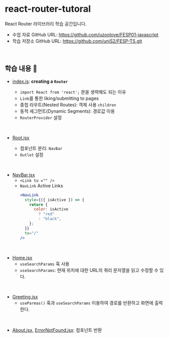 # react-router-tutoral

React Router 라이브러리 학습 공간입니다.

- 수업 자료 GitHub URL: https://github.com/uzoolove/FESP01-javascript
- 학습 저장소 GitHub URL: https://github.com/uniS2/FESP-TS.git

<br/>

## 학습 내용 📑

- [index.js](/react-router-tutorial/src/index.js): **creating a `Router`**

  - `import React from 'react';` 문을 생략해도 되는 이유
  - `Link`를 통한 liking/submitting to pages
  - 중첩 라우트(Nested Routes): 객체 사용 `children`
  - 동적 세그먼트(Dynamic Segments): 경로값 이용
  - `RouterProvider` 설정

<br>

- [Root.jsx](/react-router-tutorial/src/pages/Root.jsx)

  - 컴포넌트 분리: `NavBar`
  - `Outlet` 설정

<br>

- [NavBar.jsx](/react-router-tutorial/src/components/NavBar.jsx)
  - `<Link to ="" />`
  - `NavLink` Active Links
    ```jsx
    <NavLink
      style={({ isActive }) => {
        return {
          color: isActive
            ? "red"
            : "black",
        };
      }}
      to="/"
    />
    ```

<br>

- [Home.jsx](/react-router-tutorial/src/pages/Home.jsx)
  - `useSearchParams` 훅 사용
  - `useSearchParams`: 현재 위치에 대한 URL의 쿼리 문자열을 읽고 수정할 수 있다.

<br>

- [Greeting.jsx](/react-router-tutorial/src/pages/Greeting.jsx)
  - `useParmas()` 훅과 `useSearchParams` 이용하여 경로를 반환하고 화면에 출력한다.

<br>

- [About.jsx](/react-router-tutorial/src/pages/About.jsx), [ErrorNotFound.jsx](/react-router-tutorial/src/pages/ErrorNotFound.jsx): 컴포넌트 반환
